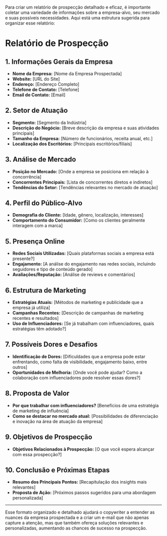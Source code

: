 Para criar um relatório de prospecção detalhado e eficaz, é importante coletar uma variedade de informações sobre a empresa-alvo, seu mercado e suas possíveis necessidades. Aqui está uma estrutura sugerida para organizar esse relatório:

# Relatório de Prospecção

## 1. Informações Gerais da Empresa
- **Nome da Empresa:** [Nome da Empresa Prospectada]
- **Website:** [URL do Site]
- **Endereço:** [Endereço Completo]
- **Telefone de Contato:** [Telefone]
- **Email de Contato:** [Email]

## 2. Setor de Atuação
- **Segmento:** [Segmento da Indústria]
- **Descrição do Negócio:** [Breve descrição da empresa e suas atividades principais]
- **Tamanho da Empresa:** [Número de funcionários, receita anual, etc.]
- **Localização dos Escritórios:** [Principais escritórios/filiais]

## 3. Análise de Mercado
- **Posição no Mercado:** [Onde a empresa se posiciona em relação à concorrência]
- **Concorrentes Principais:** [Lista de concorrentes diretos e indiretos]
- **Tendências do Setor:** [Tendências relevantes no mercado de atuação]

## 4. Perfil do Público-Alvo
- **Demografia do Cliente:** [Idade, gênero, localização, interesses]
- **Comportamento do Consumidor:** [Como os clientes geralmente interagem com a marca]

## 5. Presença Online
- **Redes Sociais Utilizadas:** [Quais plataformas sociais a empresa está presente?]
- **Engajamento:** [A análise do engajamento nas redes sociais, incluindo seguidores e tipo de conteúdo gerado]
- **Avaliações/Reputação:** [Análise de reviews e comentários]

## 6. Estrutura de Marketing
- **Estratégias Atuais:** [Métodos de marketing e publicidade que a empresa já utiliza]
- **Campanhas Recentes:** [Descrição de campanhas de marketing recentes e resultados]
- **Uso de Influenciadores:** [Se já trabalham com influenciadores, quais estratégias têm adotado?]

## 7. Possíveis Dores e Desafios
- **Identificação de Dores:** [Dificuldades que a empresa pode estar enfrentando, como falta de visibilidade, engajamento baixo, entre outros]
- **Oportunidades de Melhoria:** [Onde você pode ajudar? Como a colaboração com influenciadores pode resolver essas dores?]

## 8. Proposta de Valor
- **Por que trabalhar com influenciadores?** [Benefícios de uma estratégia de marketing de influência]
- **Como se destacar no mercado atual:** [Possibilidades de diferenciação e inovação na área de atuação da empresa]

## 9. Objetivos de Prospecção
- **Objetivos Relacionados à Prospecção:** [O que você espera alcançar com essa prospecção?]

## 10. Conclusão e Próximas Etapas
- **Resumo dos Principais Pontos:** [Recapitulação dos insights mais relevantes]
- **Proposta de Ação:** [Próximos passos sugeridos para uma abordagem personalizada]

---

Esse formato organizado e detalhado ajudará o copywriter a entender as nuances da empresa prospectada e a criar um e-mail que não apenas capture a atenção, mas que também ofereça soluções relevantes e personalizadas, aumentando as chances de sucesso na prospecção.